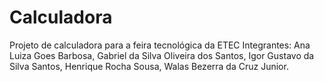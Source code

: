 # Calculadora
Projeto de calculadora para a feira tecnológica da ETEC
Integrantes:
Ana Luiza Goes Barbosa,
Gabriel da Silva Oliveira dos Santos,
Igor Gustavo da Silva Santos,
Henrique Rocha Sousa,
Walas Bezerra da Cruz Junior.
